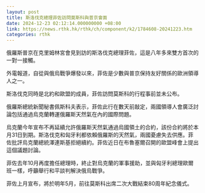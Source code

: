 ```yaml
---
layout: post
title: 斯洛伐克總理菲佐訪問莫斯科與普京會面
date: 2024-12-23 02:12:14.000000000 +08:00
link: https://news.rthk.hk/rthk/ch/component/k2/1784608-20241223.htm
categories: rthk
---
```


俄羅斯普京在克里姆林宮會見到訪的斯洛伐克總理菲佐，這是八年多來雙方首次的一對一接觸。

外電報道，自從與俄烏戰爭爆發以來，菲佐是少數與普京保持友好關係的歐洲領導人之一。

斯洛伐克同時是北約和歐盟的成員，菲佐訪問莫斯科的行程事前並未公布。

俄羅斯總統新聞秘書佩斯科夫表示，菲佐此行在數天前敲定，兩國領導人會廣泛討論包括通過烏克蘭轉運俄羅斯天然氣在內的國際問題。

烏克蘭今年宣布不再延續允許俄羅斯天然氣通過烏國領土的合約，該份合約將於本月31日到期。斯洛伐克和匈牙利都依賴俄羅斯的天然氣，兩國憂慮失去供應。菲佐批評烏克蘭總統澤連斯基拒絕續約。菲佐近日在布魯塞爾召開的歐盟峰會上提出這個議題討論。

菲佐去年10月再度擔任總理時，終止對烏克蘭的軍事援助，並與匈牙利總理歐爾班一樣，呼籲舉行和平談判解決俄烏戰爭。

菲佐上月宣布，將於明年5月，前往莫斯科出席二次大戰結束80周年紀念儀式。
